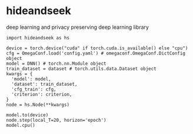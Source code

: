 # hideandseek
deep learning and privacy preserving deep learning library



    import hideandseek as hs

    device = torch.device("cuda" if torch.cuda.is_available() else "cpu")
    cfg = OmegaConf.load('config.yaml') # omegaconf.OmegaConf.DictConfig object
    model = DNN() # torch.nn.Module object
    train_dataset = dataset # torch.utils.data.Dataset object
    kwargs = {
      'model': model,
      'dataset': train_dataset,
      'cfg_train': cfg,
      'criterion': criterion,
    }
    node = hs.Node(**kwargs)

    model.to(device)
    node.step(local_T=20, horizon='epoch')
    model.cpu()
